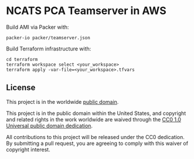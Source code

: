 # NCATS PCA Teamserver in AWS #

Build AMI via Packer with:
```
packer-io packer/teamserver.json
```

Build Terraform infrastructure with:
```
cd terraform
terraform workspace select <your_workspace>
terraform apply -var-file=<your_workspace>.tfvars
```

## License ##

This project is in the worldwide [public domain](LICENSE.md).

This project is in the public domain within the United States, and
copyright and related rights in the work worldwide are waived through
the [CC0 1.0 Universal public domain
dedication](https://creativecommons.org/publicdomain/zero/1.0/).

All contributions to this project will be released under the CC0
dedication. By submitting a pull request, you are agreeing to comply
with this waiver of copyright interest.
